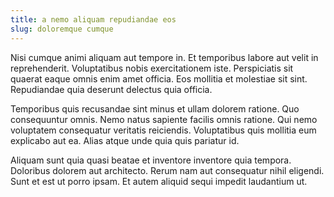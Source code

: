 ```yaml
---
title: a nemo aliquam repudiandae eos
slug: doloremque cumque
---
```


Nisi cumque animi aliquam aut tempore in. Et temporibus labore aut velit in reprehenderit. Voluptatibus nobis exercitationem iste. Perspiciatis sit quaerat eaque omnis enim amet officia. Eos mollitia et molestiae sit sint. Repudiandae quia deserunt delectus quia officia.

Temporibus quis recusandae sint minus et ullam dolorem ratione. Quo consequuntur omnis. Nemo natus sapiente facilis omnis ratione. Qui nemo voluptatem consequatur veritatis reiciendis. Voluptatibus quis mollitia eum explicabo aut ea. Alias atque unde quia quis pariatur id.

Aliquam sunt quia quasi beatae et inventore inventore quia tempora. Doloribus dolorem aut architecto. Rerum nam aut consequatur nihil eligendi. Sunt et est ut porro ipsam. Et autem aliquid sequi impedit laudantium ut.
